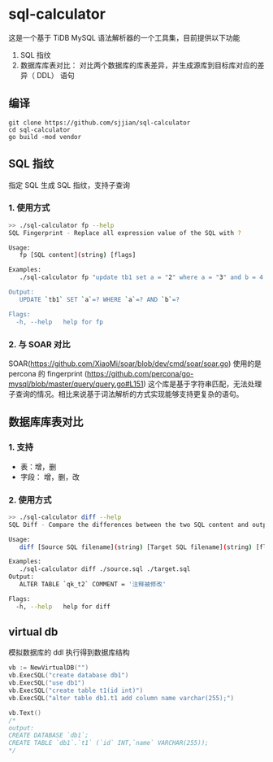 # sql-calculator
这是一个基于 TiDB MySQL 语法解析器的一个工具集，目前提供以下功能
1. SQL 指纹
1. 数据库库表对比： 对比两个数据库的库表差异，并生成源库到目标库对应的差异（ DDL） 语句 
## 编译
```
git clone https://github.com/sjjian/sql-calculator
cd sql-calculator
go build -mod vendor
```
## SQL 指纹
指定 SQL 生成 SQL 指纹，支持子查询
### 1. 使用方式
```bash
>> ./sql-calculator fp --help
SQL Fingerprint - Replace all expression value of the SQL with ?

Usage:
   fp [SQL content](string) [flags]

Examples:
   ./sql-calculator fp "update tb1 set a = "2" where a = "3" and b = 4

Output:
   UPDATE `tb1` SET `a`=? WHERE `a`=? AND `b`=?

Flags:
  -h, --help   help for fp

```
### 2. 与 SOAR 对比
SOAR(https://github.com/XiaoMi/soar/blob/dev/cmd/soar/soar.go) 使用的是 percona 的 fingerprint (https://github.com/percona/go-mysql/blob/master/query/query.go#L151) 这个库是基于字符串匹配，无法处理子查询的情况。相比来说基于词法解析的方式实现能够支持更复杂的语句。
## 数据库库表对比
### 1. 支持
* 表：增，删
* 字段： 增，删，改
 
### 2. 使用方式
```bash
>> ./sql-calculator diff --help
SQL Diff - Compare the differences between the two SQL content and output the synchronization script

Usage:
   diff [Source SQL filename](string) [Target SQL filename](string) [flags]

Examples:
   ./sql-calculator diff ./source.sql ./target.sql
Output:
   ALTER TABLE `qk_t2` COMMENT = '注释被修改'

Flags:
  -h, --help   help for diff
```
## virtual db
模拟数据库的 ddl 执行得到数据库结构
```go
vb := NewVirtualDB("")
vb.ExecSQL("create database db1")
vb.ExecSQL("use db1")
vb.ExecSQL("create table t1(id int)")
vb.ExecSQL("alter table db1.t1 add column name varchar(255);")

vb.Text()
/* 
output:
CREATE DATABASE `db1`;
CREATE TABLE `db1`.`t1` (`id` INT,`name` VARCHAR(255));
*/
```
